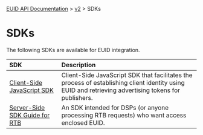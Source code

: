 [EUID API Documentation](../../README.md) > [v2](../README.md) > SDKs

# SDKs

The following SDKs are available for EUID integration. 

| SDK | Description |
| :--- | :--- |
| [Client-Side JavaScript SDK](client-side-identity.md) | Client-Side JavaScript SDK that facilitates the process of establishing client identity using EUID and retrieving advertising tokens for publishers. |
| [Server-Side SDK Guide for RTB](dsp-client-rtb-sdk.md) | An SDK intended for DSPs (or anyone processing RTB requests) who want access enclosed EUID. |
